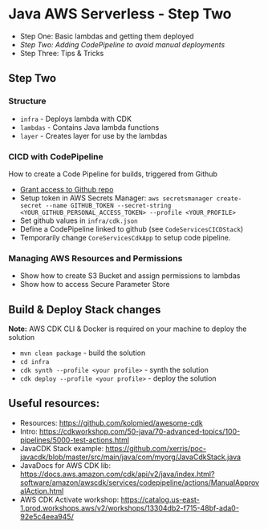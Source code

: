 # Java AWS Serverless - Step Two

- Step One: Basic lambdas and getting them deployed
- *Step Two: Adding CodePipeline to avoid manual deployments*
- Step Three: Tips & Tricks

## Step Two

### Structure

* `infra` - Deploys lambda with CDK
* `lambdas` - Contains Java lambda functions
* `layer` - Creates layer for use by the lambdas

### CICD with CodePipeline

How to create a Code Pipeline for builds, triggered from Github

* [Grant access to Github repo](https://catalog.us-east-1.prod.workshops.aws/workshops/13304db2-f715-48bf-ada0-92e5c4eea945/en-US/040-cicd/10-setup-your-git-repository)
* Setup token in AWS Secrets Manager: `aws secretsmanager create-secret --name GITHUB_TOKEN --secret-string <YOUR_GITHUB_PERSONAL_ACCESS_TOKEN> --profile <YOUR_PROFILE>`
* Set github values in `infra/cdk.json`
* Define a CodePipeline linked to github (see `CodeServicesCICDStack`) 
* Temporarily change `CoreServicesCdkApp` to setup code pipeline.

### Managing AWS Resources and Permissions

* Show how to create S3 Bucket and assign permissions to lambdas
* Show how to access Secure Parameter Store

## Build & Deploy Stack changes

**Note:** AWS CDK CLI & Docker is required on your machine to deploy the solution

- `mvn clean package` - build the solution
- `cd infra`
- `cdk synth --profile <your profile>` - synth the solution
- `cdk deploy --profile <your profile>` - deploy the solution

## Useful resources:

* Resources: https://github.com/kolomied/awesome-cdk
* Intro: https://cdkworkshop.com/50-java/70-advanced-topics/100-pipelines/5000-test-actions.html
* JavaCDK Stack example: https://github.com/xerris/poc-javacdk/blob/master/src/main/java/com/myorg/JavaCdkStack.java
* JavaDocs for AWS CDK lib: https://docs.aws.amazon.com/cdk/api/v2/java/index.html?software/amazon/awscdk/services/codepipeline/actions/ManualApprovalAction.html
* AWS CDK Activate workshop: https://catalog.us-east-1.prod.workshops.aws/v2/workshops/13304db2-f715-48bf-ada0-92e5c4eea945/
